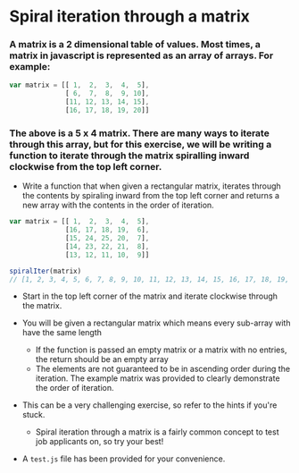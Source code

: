 # Spiral iteration through a matrix

### A matrix is a 2 dimensional table of values. Most times, a matrix in javascript is represented as an array of arrays. For example:

```javascript
var matrix = [[ 1,  2,  3,  4,  5],
              [ 6,  7,  8,  9, 10],
              [11, 12, 13, 14, 15],
              [16, 17, 18, 19, 20]]
```

### The above is a 5 x 4 matrix. There are many ways to iterate through this array, but for this exercise, we will be writing a function to iterate through the matrix spiralling inward clockwise from the top left corner.

* Write a function that when given a rectangular matrix, iterates through the contents by spiraling inward from the top left corner and returns a new array with the contents in the order of iteration.
```javascript
var matrix = [[ 1,  2,  3,  4,  5],
              [16, 17, 18, 19,  6],
              [15, 24, 25, 20,  7],
              [14, 23, 22, 21,  8],
              [13, 12, 11, 10,  9]]

spiralIter(matrix)
// [1, 2, 3, 4, 5, 6, 7, 8, 9, 10, 11, 12, 13, 14, 15, 16, 17, 18, 19, 20, 21, 22, 23, 24, 25]
```

* Start in the top left corner of the matrix and iterate clockwise through the matrix.

* You will be given a rectangular matrix which means every sub-array with have the same length
    * If the function is passed an empty matrix or a matrix with no entries, the return should be an empty array
    * The elements are not guaranteed to be in ascending order during the iteration. The example matrix was provided to clearly demonstrate the order of iteration.

* This can be a very challenging exercise, so refer to the hints if you're stuck.
    * Spiral iteration through a matrix is a fairly common concept to test job applicants on, so try your best!

* A `test.js` file has been provided for your convenience.